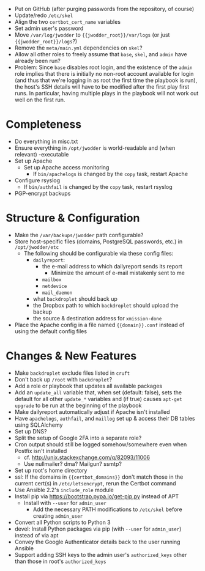 - Put on GitHub (after purging passwords from the repository, of course)
- Update/redo `/etc/skel`
- Align the two `certbot_cert_name` variables
- Set admin user's password
- Move `/var/log/jwodder` to `{{jwodder_root}}/var/logs` (or just
  `{{jwodder_root}}/logs`?)
- Remove the `meta/main.yml` dependencies on `skel`?
- Allow all other roles to freely assume that `base`, `skel`, and `admin` have
  already been run?
- Problem: Since `base` disables root login, and the existence of the `admin`
  role implies that there is initially no non-root account available for login
  (and thus that we're logging in as root the first time the playbook is run),
  the host's SSH details will have to be modified after the first play first
  runs.  In particular, having multiple plays in the playbook will not work out
  well on the first run.

Completeness
============
- Do everything in misc.txt
- Ensure everything in `/opt/jwodder` is world-readable and (when relevant)
  -executable
- Set up Apache
    - Set up Apache access monitoring
        - If `bin/apachelogs` is changed by the `copy` task, restart Apache
- Configure rsyslog
    - If `bin/authfail` is changed by the `copy` task, restart rsyslog
- PGP-encrypt backups

Structure & Configuration
=========================
- Make the `/var/backups/jwodder` path configurable?
- Store host-specific files (domains, PostgreSQL passwords, etc.) in
  `/opt/jwodder/etc`
    - The following should be configurable via these config files:
        - `dailyreport`:
            - the e-mail address to which dailyreport sends its report
                - Minimize the amount of e-mail mistakenly sent to me
            - `mailbox`
            - `netdevice`
            - `mail_daemon`
        - what `backdroplet` should back up
        - the Dropbox path to which `backdroplet` should upload the backup
        - the source & destination address for `xmission-done`
- Place the Apache config in a file named `{{domain}}.conf` instead of using
  the default config files

Changes & New Features
======================
- Make `backdroplet` exclude files listed in `cruft`
- Don't back up `/root` with `backdroplet`?
- Add a role or playbook that updates all available packages
- Add an `update_all` variable that, when set (default: false), sets the
  default for all other `update_*` variables and (if true) causes `apt-get
  upgrade` to be run at the beginning of the playbook
- Make dailyreport automatically adjust if Apache isn't installed
- Have `apachelogs`, `authfail`, and `maillog` set up & access their DB tables
  using SQLAlchemy
- Set up DNS?
- Split the setup of Google 2FA into a separate role?
- Cron output should still be logged somehow/somewhere even when Postfix isn't
  installed
    - cf. <http://unix.stackexchange.com/q/82093/11006>
    - Use nullmailer? dma? Mailgun? ssmtp?
- Set up root's home directory
- ssl: If the domains in `{{certbot_domains}}` don't match those in the current
  cert(s) in `/etc/letsencrypt`, rerun the Certbot command
- Use Ansible 2.2's `include_role` module
- Install pip via <https://bootstrap.pypa.io/get-pip.py> instead of APT
    - Install with `--user` for `admin_user`
        - Add the necessary PATH modifications to `/etc/skel` before creating
          `admin_user`
- Convert all Python scripts to Python 3
- devel: Install Python packages via pip (with `--user` for `admin_user`)
  instead of via apt
- Convey the Google Authenticator details back to the user running Ansible
- Support adding SSH keys to the admin user's `authorized_keys` other than
  those in root's `authorized_keys`
